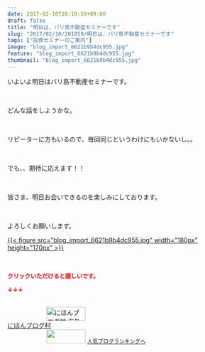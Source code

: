 ```yaml
---
date: 2017-02-10T20:10:59+09:00
draft: false
title: "明日は、バリ島不動産セミナーです"
slug: "2017/02/10/201059/明日は、バリ島不動産セミナーです"
tags: ["投資セミナーのご案内"]
image: "blog_import_6621b9b4dc955.jpg"
feature: "blog_import_6621b9b4dc955.jpg"
thumbnail: "blog_import_6621b9b4dc955.jpg"
---
```

<p>いよいよ明日はバリ島不動産セミナーです。</p><p> </p><p>どんな話をしようかな。</p><p> </p><p>リピーターに方もいるので、毎回同じというわけにもいかないし。。</p><p> </p><p>でも、、期待に応えます！！</p><p> </p><p>皆さま、明日お会いできるのを楽しみにしております。</p><p> </p><p>よろしくお願いします。</p><p><a href="blog_import_6621b9b60d132.jpg">{{< figure src="blog_import_6621b9b4dc955.jpg" width="180px" height="170px" >}}</a></p> <p><font color="#ff0000" size="2"><strong>クリックいただけると嬉しいです。</strong></font></p><p><font color="#ff0000" size="2"><strong>↓↓↓</strong></font></p><p><br/><a href="ranking.html?p_cid=01260127" target="_blank"><img alt="にほんブログ村 海外生活ブログ バリ島情報へ" border="0" height="31" src="data:image/svg+xml;charset=utf-8,%3Csvg%20xmlns%3D%22http%3A%2F%2Fwww.w3.org%2F2000%2Fsvg%22%20title%3D%22Placeholder%20for%20Images%22%20role%3D%22presentation%22%20viewBox%3D%220%200%2088%2031%22%20%2F%3E" width="88" data-src="https://img-proxy.blog-video.jp/images?url=http%3A%2F%2Foverseas.blogmura.com%2Fbali%2Fimg%2Fbali88_31.gif" style="aspect-ratio: auto 88 / 31;"/><noscript><img alt="にほんブログ村 海外生活ブログ バリ島情報へ" border="0" height="31" src="https://img-proxy.blog-video.jp/images?url=http%3A%2F%2Foverseas.blogmura.com%2Fbali%2Fimg%2Fbali88_31.gif" width="88"></noscript></a><br/><a href="ranking.html?p_cid=01260127" target="_blank">にほんブログ村</a><br/><a href="link.php?1804582" title="人気ブログランキングへ"><img border="0" height="31" src="data:image/svg+xml;charset=utf-8,%3Csvg%20xmlns%3D%22http%3A%2F%2Fwww.w3.org%2F2000%2Fsvg%22%20title%3D%22Placeholder%20for%20Images%22%20role%3D%22presentation%22%20viewBox%3D%220%200%2088%2031%22%20%2F%3E" width="88" data-src="https://blog.with2.net/img/banner/banner_22.gif" style="aspect-ratio: auto 88 / 31;"/><noscript><img border="0" height="31" src="https://blog.with2.net/img/banner/banner_22.gif" width="88"></noscript></a> <a href="link.php?1804582" style="font-size: 12px;">人気ブログランキングへ</a></p>

